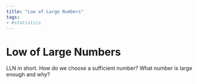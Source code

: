```yaml
---
title: "Low of Large Numbers"
tags:
- #statistics
---
```

# Low of Large Numbers
LLN in short.
How do we choose a sufficient number? What number is large enough and why?

